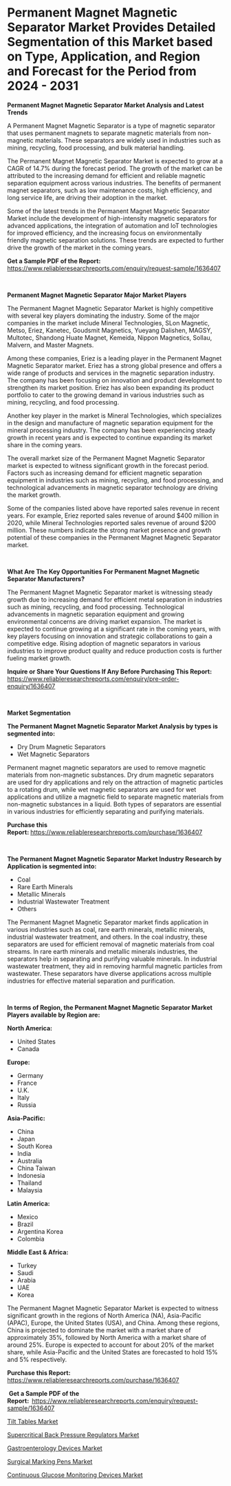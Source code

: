 <p><h1>Permanent Magnet Magnetic Separator Market Provides Detailed Segmentation of this Market based on Type, Application, and Region and Forecast for the Period from 2024 - 2031</h1></p><p><strong>Permanent Magnet Magnetic Separator Market Analysis and Latest Trends</strong></p>
<p><p>A Permanent Magnet Magnetic Separator is a type of magnetic separator that uses permanent magnets to separate magnetic materials from non-magnetic materials. These separators are widely used in industries such as mining, recycling, food processing, and bulk material handling.</p><p>The Permanent Magnet Magnetic Separator Market is expected to grow at a CAGR of 14.7% during the forecast period. The growth of the market can be attributed to the increasing demand for efficient and reliable magnetic separation equipment across various industries. The benefits of permanent magnet separators, such as low maintenance costs, high efficiency, and long service life, are driving their adoption in the market.</p><p>Some of the latest trends in the Permanent Magnet Magnetic Separator Market include the development of high-intensity magnetic separators for advanced applications, the integration of automation and IoT technologies for improved efficiency, and the increasing focus on environmentally friendly magnetic separation solutions. These trends are expected to further drive the growth of the market in the coming years.</p></p>
<p><strong>Get a Sample PDF of the Report:&nbsp;</strong> <a href="https://www.reliableresearchreports.com/enquiry/request-sample/1636407">https://www.reliableresearchreports.com/enquiry/request-sample/1636407</a></p>
<p>&nbsp;</p>
<p><strong>Permanent Magnet Magnetic Separator Major Market Players</strong></p>
<p><p>The Permanent Magnet Magnetic Separator Market is highly competitive with several key players dominating the industry. Some of the major companies in the market include Mineral Technologies, SLon Magnetic, Metso, Eriez, Kanetec, Goudsmit Magnetics, Yueyang Dalishen, MAGSY, Multotec, Shandong Huate Magnet, Kemeida, Nippon Magnetics, Sollau, Malvern, and Master Magnets.</p><p>Among these companies, Eriez is a leading player in the Permanent Magnet Magnetic Separator market. Eriez has a strong global presence and offers a wide range of products and services in the magnetic separation industry. The company has been focusing on innovation and product development to strengthen its market position. Eriez has also been expanding its product portfolio to cater to the growing demand in various industries such as mining, recycling, and food processing.</p><p>Another key player in the market is Mineral Technologies, which specializes in the design and manufacture of magnetic separation equipment for the mineral processing industry. The company has been experiencing steady growth in recent years and is expected to continue expanding its market share in the coming years.</p><p>The overall market size of the Permanent Magnet Magnetic Separator market is expected to witness significant growth in the forecast period. Factors such as increasing demand for efficient magnetic separation equipment in industries such as mining, recycling, and food processing, and technological advancements in magnetic separator technology are driving the market growth.</p><p>Some of the companies listed above have reported sales revenue in recent years. For example, Eriez reported sales revenue of around $400 million in 2020, while Mineral Technologies reported sales revenue of around $200 million. These numbers indicate the strong market presence and growth potential of these companies in the Permanent Magnet Magnetic Separator market.</p></p>
<p>&nbsp;</p>
<p><strong>What Are The Key Opportunities For Permanent Magnet Magnetic Separator Manufacturers?</strong></p>
<p><p>The Permanent Magnet Magnetic Separator market is witnessing steady growth due to increasing demand for efficient metal separation in industries such as mining, recycling, and food processing. Technological advancements in magnetic separation equipment and growing environmental concerns are driving market expansion. The market is expected to continue growing at a significant rate in the coming years, with key players focusing on innovation and strategic collaborations to gain a competitive edge. Rising adoption of magnetic separators in various industries to improve product quality and reduce production costs is further fueling market growth.</p></p>
<p><strong>Inquire or Share Your Questions If Any Before Purchasing This Report:</strong> <a href="https://www.reliableresearchreports.com/enquiry/pre-order-enquiry/1636407">https://www.reliableresearchreports.com/enquiry/pre-order-enquiry/1636407</a></p>
<p>&nbsp;</p>
<p><strong>Market Segmentation</strong></p>
<p><strong>The Permanent Magnet Magnetic Separator Market Analysis by types is segmented into:</strong></p>
<p><ul><li>Dry Drum Magnetic Separators</li><li>Wet Magnetic Separators</li></ul></p>
<p><p>Permanent magnet magnetic separators are used to remove magnetic materials from non-magnetic substances. Dry drum magnetic separators are used for dry applications and rely on the attraction of magnetic particles to a rotating drum, while wet magnetic separators are used for wet applications and utilize a magnetic field to separate magnetic materials from non-magnetic substances in a liquid. Both types of separators are essential in various industries for efficiently separating and purifying materials.</p></p>
<p><strong>Purchase this Report:&nbsp;</strong><a href="https://www.reliableresearchreports.com/purchase/1636407">https://www.reliableresearchreports.com/purchase/1636407</a></p>
<p>&nbsp;</p>
<p><strong>The Permanent Magnet Magnetic Separator Market Industry Research by Application is segmented into:</strong></p>
<p><ul><li>Coal</li><li>Rare Earth Minerals</li><li>Metallic Minerals</li><li>Industrial Wastewater Treatment</li><li>Others</li></ul></p>
<p><p>The Permanent Magnet Magnetic Separator market finds application in various industries such as coal, rare earth minerals, metallic minerals, industrial wastewater treatment, and others. In the coal industry, these separators are used for efficient removal of magnetic materials from coal streams. In rare earth minerals and metallic minerals industries, the separators help in separating and purifying valuable minerals. In industrial wastewater treatment, they aid in removing harmful magnetic particles from wastewater. These separators have diverse applications across multiple industries for effective material separation and purification.</p></p>
<p>&nbsp;</p>
<p><strong>In terms of Region, the Permanent Magnet Magnetic Separator Market Players available by Region are:</strong></p>
<p>
    <p> <strong> North America: </strong>
        <ul>
            <li>United States</li>
            <li>Canada</li>
        </ul>
        </p> 
    <p> <strong> Europe: </strong>
        <ul>
            <li>Germany</li>
            <li>France</li>
            <li>U.K.</li>
            <li>Italy</li>
            <li>Russia</li>
        </ul>
        </p> 
    <p> <strong> Asia-Pacific: </strong>
        <ul>
            <li>China</li>
            <li>Japan</li>
            <li>South Korea</li>
            <li>India</li>
            <li>Australia</li>
            <li>China Taiwan</li>
            <li>Indonesia</li>
            <li>Thailand</li>
            <li>Malaysia</li>
        </ul>
        </p> 
    <p> <strong> Latin America: </strong>
        <ul>
            <li>Mexico</li>
            <li>Brazil</li>
            <li>Argentina Korea</li>
            <li>Colombia</li>
        </ul>
        </p> 
    <p> <strong> Middle East & Africa: </strong>
        <ul>
            <li>Turkey</li>
            <li>Saudi</li>
            <li>Arabia</li>
            <li>UAE</li>
            <li>Korea</li>
        </ul>
    </p>
    </p>
<p><p>The Permanent Magnet Magnetic Separator Market is expected to witness significant growth in the regions of North America (NA), Asia-Pacific (APAC), Europe, the United States (USA), and China. Among these regions, China is projected to dominate the market with a market share of approximately 35%, followed by North America with a market share of around 25%. Europe is expected to account for about 20% of the market share, while Asia-Pacific and the United States are forecasted to hold 15% and 5% respectively.</p></p>
<p><strong>Purchase this Report: </strong><a href="https://www.reliableresearchreports.com/purchase/1636407">https://www.reliableresearchreports.com/purchase/1636407</a></p>
<p>&nbsp;<strong>Get a Sample PDF of the Report:&nbsp;&nbsp;</strong><a href="https://www.reliableresearchreports.com/enquiry/request-sample/1636407">https://www.reliableresearchreports.com/enquiry/request-sample/1636407</a></p>
<p><strong></strong></p>
<p><p><a href="https://medium.com/@marcellakin2023/tilt-tables-market-exploring-market-share-market-trends-and-future-growth-f339cfca75ed">Tilt Tables Market</a></p><p><a href="https://github.com/bmorecock/Market-Research-Report-List-1/blob/main/supercritical-back-pressure-regulators-market.md">Supercritical Back Pressure Regulators Market</a></p><p><a href="https://medium.com/@joycelucas56/gastroenterology-devices-market-insight-market-trends-growth-forecasted-from-2024-to-2031-cae2e7d6a693">Gastroenterology Devices Market</a></p><p><a href="https://medium.com/@marcellakin2023/surgical-marking-pens-market-exploring-market-share-market-trends-and-future-growth-0c604c3a9e39">Surgical Marking Pens Market</a></p><p><a href="https://medium.com/@joycelucas56/continuous-glucose-monitoring-devices-market-analysis-its-cagr-market-segmentation-and-global-e14e0519b5bc">Continuous Glucose Monitoring Devices Market</a></p></p>